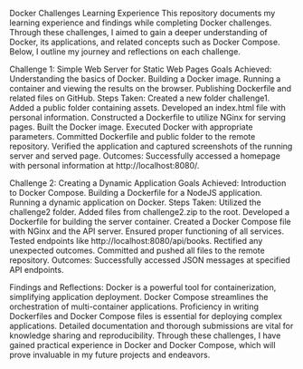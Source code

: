 Docker Challenges Learning Experience
This repository documents my learning experience and findings while completing Docker challenges. Through these challenges, I aimed to gain a deeper understanding of Docker, its applications, and related concepts such as Docker Compose. Below, I outline my journey and reflections on each challenge.

Challenge 1: Simple Web Server for Static Web Pages
Goals Achieved:
Understanding the basics of Docker.
Building a Docker image.
Running a container and viewing the results on the browser.
Publishing Dockerfile and related files on GitHub.
Steps Taken:
Created a new folder challenge1.
Added a public folder containing assets.
Developed an index.html file with personal information.
Constructed a Dockerfile to utilize NGinx for serving pages.
Built the Docker image.
Executed Docker with appropriate parameters.
Committed Dockerfile and public folder to the remote repository.
Verified the application and captured screenshots of the running server and served page.
Outcomes:
Successfully accessed a homepage with personal information at http://localhost:8080/.

Challenge 2: Creating a Dynamic Application
Goals Achieved:
Introduction to Docker Compose.
Building a Dockerfile for a NodeJS application.
Running a dynamic application on Docker.
Steps Taken:
Utilized the challenge2 folder.
Added files from challenge2.zip to the root.
Developed a Dockerfile for building the server container.
Created a Docker Compose file with NGinx and the API server.
Ensured proper functioning of all services.
Tested endpoints like http://localhost:8080/api/books.
Rectified any unexpected outcomes.
Committed and pushed all files to the remote repository.
Outcomes:
Successfully accessed JSON messages at specified API endpoints.

Findings and Reflections:
Docker is a powerful tool for containerization, simplifying application deployment.
Docker Compose streamlines the orchestration of multi-container applications.
Proficiency in writing Dockerfiles and Docker Compose files is essential for deploying complex applications.
Detailed documentation and thorough submissions are vital for knowledge sharing and reproducibility.
Through these challenges, I have gained practical experience in Docker and Docker Compose, which will prove invaluable in my future projects and endeavors.
